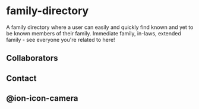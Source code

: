 [//]: # (<script type="module" src="https://unpkg.com/ionicons@5.5.2/dist/ionicons/ionicons.esm.js"></script>)
[//]: # (<script nomodule src="https://unpkg.com/ionicons@5.5.2/dist/ionicons/ionicons.js"></script>)

# family-directory
A family directory where a user can easily and quickly find known and yet to be known members of their family. Immediate family, in-laws, extended family - see everyone you're related to here!


## Collaborators


## Contact


## @ion-icon-camera
